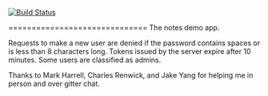 [![Build Status](https://travis-ci.org/lindamariemummy/sea-b24-notes.svg?branch=master)](https://travis-ci.org/lindamariemummy/sea-b24-notes)

==============================
The notes demo app.

Requests to make a new user are denied if the password contains spaces or is less than 8
characters long. Tokens issued by the server expire after 10 minutes.
Some users are classified as admins.

Thanks to Mark Harrell, Charles Renwick, and Jake Yang for helping me in person and over gitter chat.

